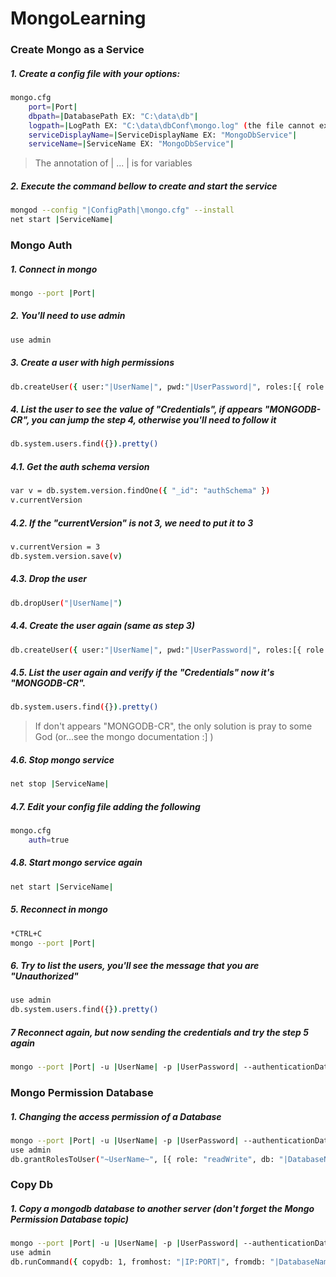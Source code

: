 # MongoLearning

### Create Mongo as a Service    

##### 1. Create a config file with your options:
```bash
mongo.cfg
	port=|Port|
	dbpath=|DatabasePath EX: "C:\data\db"|
	logpath=|LogPath EX: "C:\data\dbConf\mongo.log" (the file cannot exist)|
	serviceDisplayName=|ServiceDisplayName EX: "MongoDbService"|
	serviceName=|ServiceName EX: "MongoDbService"|
```
> The annotation of | ... | is for variables

##### 2. Execute the command bellow to create and start the service
```bash
mongod --config "|ConfigPath|\mongo.cfg" --install
net start |ServiceName|
```

### Mongo Auth  

##### 1. Connect in mongo
```bash
mongo --port |Port|
```

##### 2. You'll need to use admin
```bash
use admin
```

##### 3. Create a user with high permissions
```bash
db.createUser({ user:"|UserName|", pwd:"|UserPassword|", roles:[{ role:"userAdminAnyDatabase", db:"admin" }] })
```

##### 4. List the user to see the value of "Credentials", if appears "MONGODB-CR", you can jump the step 4, otherwise you'll need to follow it
```bash
db.system.users.find({}).pretty()
```

##### 4.1. Get the auth schema version
```bash
var v = db.system.version.findOne({ "_id": "authSchema" })
v.currentVersion
```

##### 4.2. If the "currentVersion" is not 3, we need to put it to 3
```bash
v.currentVersion = 3
db.system.version.save(v)
```

##### 4.3. Drop the user
```bash
db.dropUser("|UserName|")
```

##### 4.4. Create the user again (same as step 3)
```bash
db.createUser({ user:"|UserName|", pwd:"|UserPassword|", roles:[{ role:"userAdminAnyDatabase", db:"admin" }] })
```

##### 4.5. List the user again and verify if the "Credentials" now it's "MONGODB-CR".
```bash
db.system.users.find({}).pretty() 
```
> If don't appears "MONGODB-CR", the only solution is pray to some God (or...see the mongo documentation :] )

##### 4.6. Stop mongo service
```bash
net stop |ServiceName|
```
##### 4.7. Edit your config file adding the following
```bash
mongo.cfg
	auth=true
```

##### 4.8. Start mongo service again
```bash
net start |ServiceName|
```

##### 5. Reconnect in mongo
```bash
*CTRL+C
mongo --port |Port|
```

##### 6. Try to list the users, you'll see the message that you are "Unauthorized"
```bash
use admin
db.system.users.find({}).pretty()
```

##### 7 Reconnect again, but now sending the credentials and try the step 5 again
```bash
mongo --port |Port| -u |UserName| -p |UserPassword| --authenticationDatabase admin
```

### Mongo Permission Database

##### 1. Changing the access permission of a Database
```bash
mongo --port |Port| -u |UserName| -p |UserPassword| --authenticationDatabase admin
use admin
db.grantRolesToUser("~UserName~", [{ role: "readWrite", db: "|DatabaseName|" }]) 
```

### Copy Db

##### 1. Copy a mongodb database to another server (don't forget the Mongo Permission Database topic)
```bash
mongo --port |Port| -u |UserName| -p |UserPassword| --authenticationDatabase admin
use admin
db.runCommand({ copydb: 1, fromhost: "|IP:PORT|", fromdb: "|DatabaseName|", todb: "|DatabaseName|" })
```
